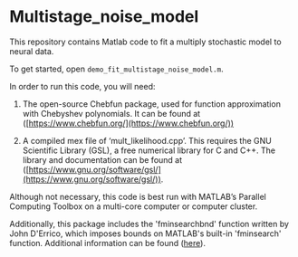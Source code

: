 # Multistage_noise_model

This repository contains Matlab code to fit a multiply stochastic model to neural data.

To get started, open `demo_fit_multistage_noise_model.m`.



In order to run this code, you will need:

1) The open-source Chebfun package, used for function approximation with Chebyshev polynomials.  It can be found at ([https://www.chebfun.org/](https://www.chebfun.org/))

2) A compiled mex file of ‘mult_likelihood.cpp’.  This requires the GNU Scientific Library (GSL), a free numerical library for C and C++.  The library and documentation can be found at ([https://www.gnu.org/software/gsl/](https://www.gnu.org/software/gsl/)).


Although not necessary, this code is best run with MATLAB’s Parallel Computing Toolbox on a multi-core computer or computer cluster.

Additionally, this package includes the 'fminsearchbnd' function written by John D'Errico, which imposes bounds on MATLAB's built-in 'fminsearch' function.  Additional information can be found ([here](https://www.mathworks.com/matlabcentral/fileexchange/8277-fminsearchbnd-fminsearchcon)).

